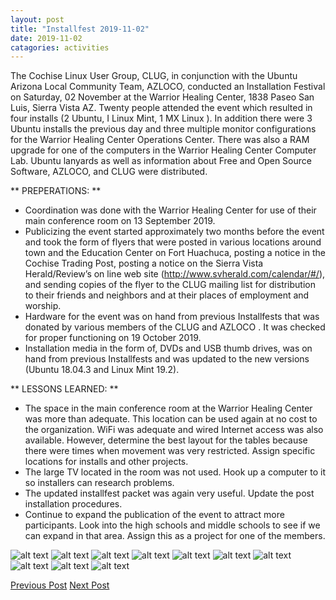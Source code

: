 ```yaml
---
layout: post
title: "Installfest 2019-11-02"
date: 2019-11-02
catagories: activities
---
```


The Cochise Linux User Group, CLUG, in conjunction with the Ubuntu Arizona Local Community Team, AZLOCO, conducted an Installation Festival on Saturday, 02 November at the Warrior Healing Center, 1838 Paseo San Luis, Sierra Vista AZ.  Twenty people attended the event which resulted in four installs (2 Ubuntu, I Linux Mint, 1 MX Linux ).  In addition there were 3 Ubuntu  installs the previous day and three multiple monitor configurations for the Warrior Healing Center Operations Center.  There was also a RAM upgrade for one of the computers in the Warrior Healing Center Computer Lab.  Ubuntu lanyards as well as information about Free and Open Source Software, AZLOCO, and CLUG were distributed.

** PREPERATIONS: **

* Coordination was done with the Warrior Healing Center for use of their main conference room on 13 September 2019.
* Publicizing the event started approximately two months before the event and took the form of flyers that were posted in various locations around town and the Education Center on Fort Huachuca, posting a notice in the Cochise Trading Post, posting a notice on the Sierra Vista Herald/Review’s on line web site (http://www.svherald.com/calendar/#/), and sending copies of the flyer to the CLUG mailing list for distribution to their friends and neighbors and at their places of employment and worship.
* Hardware for the event was on hand from previous Installfests that was donated by various members of the CLUG and AZLOCO .  It was checked for proper functioning on 19 October 2019.
* Installation media in the form of, DVDs and USB thumb drives, was on hand from previous Installfests and was updated to the new versions (Ubuntu 18.04.3 and Linux Mint 19.2).

** LESSONS LEARNED: **

* The space in the main conference room at the Warrior Healing Center was more than adequate. This location can be used again at no cost to the organization.  WiFi was adequate and wired Internet access was also available.  However, determine the best layout for the tables because there were times when movement was very restricted.  Assign specific locations for installs and other projects.
* The large TV located in the room was not used.  Hook up a computer to it so installers can research problems. 
* The updated installfest packet was again very useful.  Update the post installation procedures.
* Continue to expand the publication of the event to attract more participants.  Look into the high schools and middle schools to see if we can expand in that area.  Assign this as a project for one of the members.

![alt text](https://raw.githubusercontent.com/CochiseLinuxUsersGroup/CochiseLinuxUsersGroup.github.io/master/images/rsz_sv_installfest_2019-11-02_1.jpg)
![alt text](https://raw.githubusercontent.com/CochiseLinuxUsersGroup/CochiseLinuxUsersGroup.github.io/master/images/rsz_sv_installfest_2019-11-02_2.jpg)
![alt text](https://raw.githubusercontent.com/CochiseLinuxUsersGroup/CochiseLinuxUsersGroup.github.io/master/images/rsz_sv_installfest_2019-11-02_3.jpg)
![alt text](https://raw.githubusercontent.com/CochiseLinuxUsersGroup/CochiseLinuxUsersGroup.github.io/master/images/rsz_sv_installfest_2019-11-02_4.jpg)
![alt text](https://raw.githubusercontent.com/CochiseLinuxUsersGroup/CochiseLinuxUsersGroup.github.io/master/images/rsz_sv_installfest_2019-11-02_5.jpg)
![alt text](https://raw.githubusercontent.com/CochiseLinuxUsersGroup/CochiseLinuxUsersGroup.github.io/master/images/rsz_sv_installfest_2019-11-02_7.jpg)
![alt text](https://raw.githubusercontent.com/CochiseLinuxUsersGroup/CochiseLinuxUsersGroup.github.io/master/images/rsz_sv_installfest_2019-11-02_6.jpg)
![alt text](https://raw.githubusercontent.com/CochiseLinuxUsersGroup/CochiseLinuxUsersGroup.github.io/master/images/rsz_laptopdonation_whc-1.jpg)
![alt text](https://raw.githubusercontent.com/CochiseLinuxUsersGroup/CochiseLinuxUsersGroup.github.io/master/images/rsz_laptopdonation_whc-2.jpg)
![alt text](https://raw.githubusercontent.com/CochiseLinuxUsersGroup/CochiseLinuxUsersGroup.github.io/master/images/rsz_laptopdonation_whc-3.jpg)

<footer>
<a href="http://cochiselinuxusergroup.org/activities/ComputerPresentation_2019-10-07" class="post-prev">Previous Post</a>
<a href="http://cochiselinuxusergroup.org/activities/Installfest_2019-11-02" class="post-next">Next Post</a>
  </footer>





















